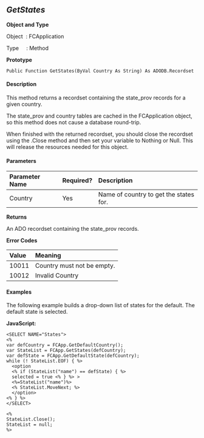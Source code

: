 _GetStates_
--------
**Object and Type**

Object  : FCApplication

Type     : Method

**Prototype**

```
Public Function GetStates(ByVal Country As String) As ADODB.Recordset
``` 

#### Description

This method returns a recordset containing the state_prov records for a given country.

The state_prov and country tables are cached in the FCApplication object, so this method does not cause a database round-trip.

When finished with the returned recordset, you should close the recordset using the .Close method and then set your variable to Nothing or Null. This will release the resources needed for this object.

#### Parameters

| Parameter Name | Required? | Description |
|:--- |:--- |:--- |
| Country | Yes | Name of country to get the states for. |

**Returns**

An ADO recordset containing the state_prov records.

**Error Codes**

| Value | Meaning |
|:--- |:--- |
| 10011 | Country must not be empty. |
| 10012 | Invalid Country |

#### Examples

The following example builds a drop-down list of states for the default. The default state is selected.

**JavaScript:**
```
<SELECT NAME="States">
<%
var defCountry = FCApp.GetDefaultCountry();
var StateList = FCApp.GetStates(defCountry);
var defState = FCApp.GetDefaultState(defCountry);
while (! StateList.EOF) { %>
  <option
  <% if (StateList("name") == defState) { %>
  selected = true <% } %> >
  <%=StateList("name")%>
  <% StateList.MoveNext; %>
  </option>
<% } %>
</SELECT>

<%
StateList.Close();
StateList = null;
%>
```